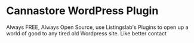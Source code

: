 
# Cannastore WordPress Plugin

Always FREE, Always Open Source, use Listingslab's Plugins to open up a world of good to any tired old Wordpress site. Like better contact
